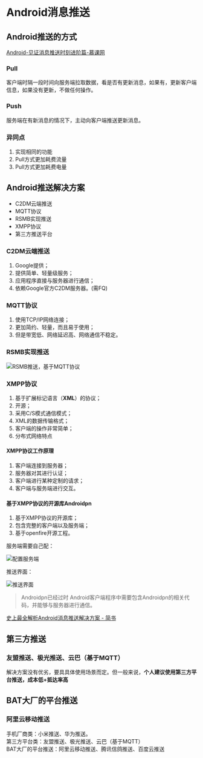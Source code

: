 # Android消息推送

## Android推送的方式



[Android-见证消息推送时刻进阶篇-慕课网](http://www.imooc.com/learn/358 "Android-见证消息推送时刻进阶篇-慕课网")



### Pull
客户端时隔一段时间向服务端拉取数据，看是否有更新消息，如果有，更新客户端信息，如果没有更新，不做任何操作。



### Push
服务端在有新消息的情况下，主动向客户端推送更新消息。


### 异同点

1. 实现相同的功能
2. Pull方式更加耗费流量
3. Pull方式更加耗费电量



## Android推送解决方案

- C2DM云端推送
- MQTT协议
- RSMB实现推送
- XMPP协议
- 第三方推送平台



### C2DM云端推送

1. Google提供；
2. 提供简单、轻量级服务；
3. 应用程序直接与服务器进行通信；
4. 依赖Google官方C2DM服务器。(需FQ)


### MQTT协议

1. 使用TCP/IP网络连接；
2. 更加简约、轻量，而且易于使用；
3. 但是带宽低、网络延迟高、网络通信不稳定。


### RSMB实现推送
![RSMB推送，基于MQTT协议](http://www.maiziedu.com/uploads/new_img/kV2gsNqYfR1637X2u7.png)


### XMPP协议

1. 基于扩展标记语言（**XML**）的协议；
2. 开源；
3. 采用C/S模式通信模式；
4. XML的数据传输格式；
5. 客户端的操作非常简单；
6. 分布式网络特点

#### XMPP协议工作原理

1. 客户端连接到服务器；
2. 服务器对其进行认证；
3. 客户端进行某种定制的请求；
4. 客户端与服务端进行交互。

#### 基于XMPP协议的开源库Androidpn

1. 基于XMPP协议的开源库；
2. 包含完整的客户端以及服务端；
3. 基于openfire开源工程。

服务端需要自己配：

![配置服务端](http://www.maiziedu.com/uploads/new_img/NxCtMdWMA4kfqFUBrm.png)


推送界面：  

![推送界面](http://www.maiziedu.com/uploads/new_img/87tIPP6FZfNOztC8Vy.png)

> Androidpn已经过时
> Android客户端程序中需要包含Androidpn的相关代码，并能够与服务器进行通信。



[史上最全解析Android消息推送解决方案 - 简书](http://www.jianshu.com/p/b61a49e0279f "史上最全解析Android消息推送解决方案 - 简书")

## 第三方推送



### 友盟推送、极光推送、云巴（基于MQTT）

解决方案没有优劣，要具具体使用场景而定。但一般来说，**个人建议使用第三方平台推送，成本低+抵达率高**

## BAT大厂的平台推送

### 阿里云移动推送





手机厂商类：小米推送、华为推送。         
第三方平台类：友盟推送、极光推送、云巴（基于MQTT）          
BAT大厂的平台推送：阿里云移动推送、腾讯信鸽推送、百度云推送          